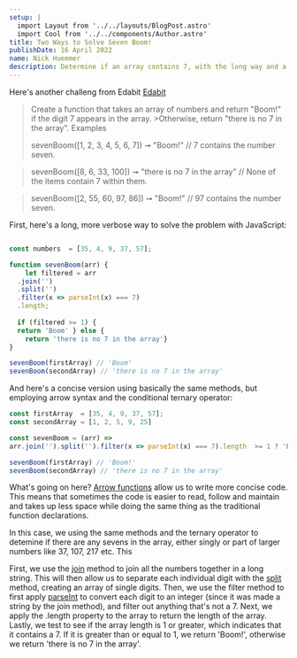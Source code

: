```yaml
---
setup: |
  import Layout from '../../layouts/BlogPost.astro'
  import Cool from '../../components/Author.astro'
title: Two Ways to Solve Seven Boom!
publishDate: 16 April 2022
name: Nick Huemmer
description: Determine if an array contains 7, with the long way and a more concise way
---
```


<Cool name={frontmatter.name} href="https://twitter.com/nickhuemmer" client:load />

Here's another challeng from Edabit [Edabit](https://edabit.com/challenge/6R6gReGTGwzpwuffD)


>Create a function that takes an array of numbers and return "Boom!" if the digit 7 appears in the array. >Otherwise, return "there is no 7 in the array".
>Examples
>
>sevenBoom([1, 2, 3, 4, 5, 6, 7]) ➞ "Boom!"
>// 7 contains the number seven.

>sevenBoom([8, 6, 33, 100]) ➞ "there is no 7 in the array"
>// None of the items contain 7 within them.

>sevenBoom([2, 55, 60, 97, 86]) ➞ "Boom!"
>// 97 contains the number seven.

First, here's a long, more verbose way to solve the problem with JavaScript:
```javascript

const numbers  = [35, 4, 9, 37, 57];

function sevenBoom(arr) {
	let filtered = arr
  .join('')
  .split('')
  .filter(x => parseInt(x) === 7)
  .length;
  
  if (filtered >= 1) {
  return 'Boom' } else {
    return 'there is no 7 in the array'}
}

sevenBoom(firstArray) // 'Boom'
sevenBoom(secondArray) // 'there is no 7 in the array'

```

And here's a concise version using basically the same methods, but employing arrow syntax and the conditional ternary operator: 


```javascript
const firstArray  = [35, 4, 9, 37, 57];
const secondArray = [1, 2, 5, 9, 25]

const sevenBoom = (arr) => 
arr.join('').split('').filter(x => parseInt(x) === 7).length  >= 1 ? 'Boom!' : 'there is no 7 in the array'

sevenBoom(firstArray) // 'Boom!'
sevenBoom(secondArray) // 'there is no 7 in the array'

```


What's going on here?  [Arrow functions](https://developer.mozilla.org/en-US/docs/Web/JavaScript/Reference/Functions/Arrow_functions) allow us to write more concise code.  This means that sometimes the code is easier to read, follow and maintain and takes up less space while doing the same thing as the traditional function declarations. 

In this case, we using the same methods and the ternary operator to detemine if there are any sevens in the array, either singly or part of larger numbers like 37, 107, 217 etc. This

First, we use the [join](https://developer.mozilla.org/en-US/docs/Web/JavaScript/Reference/Global_Objects/Array/join) method to join all the numbers together in a long string.   This will then allow us to separate each individual digit with the [split](https://developer.mozilla.org/en-US/docs/Web/JavaScript/Reference/Global_Objects/String/split) method, creating an array of single digits.  Then, we use the filter method to first apply [parseInt](https://developer.mozilla.org/en-US/docs/Web/JavaScript/Reference/Global_Objects/parseInt) to convert each digit to an integer (since it was made a string by the join method), and filter out anything that's not a 7.  Next, we apply the .length property to the array to return the length of the array.  Lastly, we test to see if the array length is 1 or greater, which indicates that it contains a 7.  If it is greater than or equal to 1, we return 'Boom!', otherwise we return 'there is no 7 in the array'.